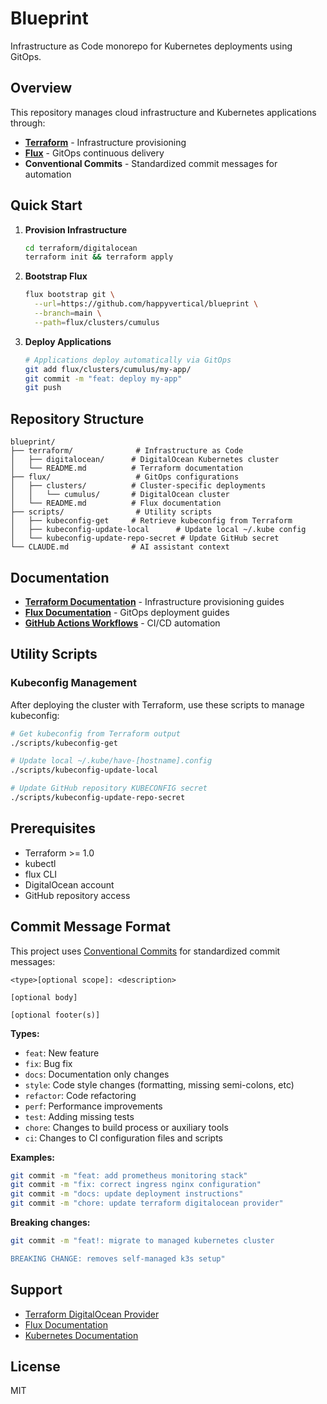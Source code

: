 # Blueprint

Infrastructure as Code monorepo for Kubernetes deployments using GitOps.

## Overview

This repository manages cloud infrastructure and Kubernetes applications through:
- **[Terraform](./terraform/)** - Infrastructure provisioning
- **[Flux](./flux/)** - GitOps continuous delivery
- **Conventional Commits** - Standardized commit messages for automation

## Quick Start

1. **Provision Infrastructure**
   ```bash
   cd terraform/digitalocean
   terraform init && terraform apply
   ```

2. **Bootstrap Flux**
   ```bash
   flux bootstrap git \
     --url=https://github.com/happyvertical/blueprint \
     --branch=main \
     --path=flux/clusters/cumulus
   ```

3. **Deploy Applications**
   ```bash
   # Applications deploy automatically via GitOps
   git add flux/clusters/cumulus/my-app/
   git commit -m "feat: deploy my-app"
   git push
   ```

## Repository Structure

```
blueprint/
├── terraform/              # Infrastructure as Code
│   ├── digitalocean/      # DigitalOcean Kubernetes cluster
│   └── README.md          # Terraform documentation
├── flux/                   # GitOps configurations
│   ├── clusters/          # Cluster-specific deployments
│   │   └── cumulus/       # DigitalOcean cluster
│   └── README.md          # Flux documentation
├── scripts/                # Utility scripts
│   ├── kubeconfig-get     # Retrieve kubeconfig from Terraform
│   ├── kubeconfig-update-local      # Update local ~/.kube config
│   └── kubeconfig-update-repo-secret # Update GitHub secret
└── CLAUDE.md              # AI assistant context
```

## Documentation

- **[Terraform Documentation](./terraform/)** - Infrastructure provisioning guides
- **[Flux Documentation](./flux/)** - GitOps deployment guides
- **[GitHub Actions Workflows](./.github/workflows/)** - CI/CD automation

## Utility Scripts

### Kubeconfig Management

After deploying the cluster with Terraform, use these scripts to manage kubeconfig:

```bash
# Get kubeconfig from Terraform output
./scripts/kubeconfig-get

# Update local ~/.kube/have-[hostname].config
./scripts/kubeconfig-update-local

# Update GitHub repository KUBECONFIG secret
./scripts/kubeconfig-update-repo-secret
```

## Prerequisites

- Terraform >= 1.0
- kubectl
- flux CLI
- DigitalOcean account
- GitHub repository access

## Commit Message Format

This project uses [Conventional Commits](https://www.conventionalcommits.org/) for standardized commit messages:

```
<type>[optional scope]: <description>

[optional body]

[optional footer(s)]
```

**Types:**
- `feat`: New feature
- `fix`: Bug fix  
- `docs`: Documentation only changes
- `style`: Code style changes (formatting, missing semi-colons, etc)
- `refactor`: Code refactoring
- `perf`: Performance improvements
- `test`: Adding missing tests
- `chore`: Changes to build process or auxiliary tools
- `ci`: Changes to CI configuration files and scripts

**Examples:**
```bash
git commit -m "feat: add prometheus monitoring stack"
git commit -m "fix: correct ingress nginx configuration"
git commit -m "docs: update deployment instructions"
git commit -m "chore: update terraform digitalocean provider"
```

**Breaking changes:**
```bash
git commit -m "feat!: migrate to managed kubernetes cluster

BREAKING CHANGE: removes self-managed k3s setup"
```

## Support

- [Terraform DigitalOcean Provider](https://registry.terraform.io/providers/digitalocean/digitalocean/latest/docs)
- [Flux Documentation](https://fluxcd.io/flux/)
- [Kubernetes Documentation](https://kubernetes.io/docs/)

## License

MIT